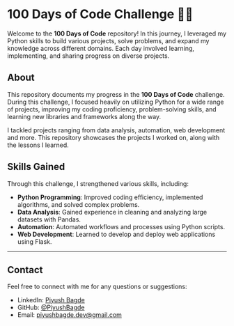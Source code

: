 # 100 Days of Code Challenge 🐍💡

Welcome to the **100 Days of Code** repository! In this journey, I leveraged my Python skills to build various projects, solve problems, and expand my knowledge across different domains. Each day involved learning, implementing, and sharing progress on diverse projects.


## About

This repository documents my progress in the **100 Days of Code** challenge. During this challenge, I focused heavily on utilizing Python for a wide range of projects, improving my coding proficiency, problem-solving skills, and learning new libraries and frameworks along the way.

I tackled projects ranging from data analysis, automation, web development and more. This repository showcases the projects I worked on, along with the lessons I learned.


## Skills Gained

Through this challenge, I strengthened various skills, including:

- **Python Programming**: Improved coding efficiency, implemented algorithms, and solved complex problems.
- **Data Analysis**: Gained experience in cleaning and analyzing large datasets with Pandas.
- **Automation**: Automated workflows and processes using Python scripts.
- **Web Development**: Learned to develop and deploy web applications using Flask.


---
## Contact

Feel free to connect with me for any questions or suggestions:

- LinkedIn: [Piyush Bagde](https://www.linkedin.com/in/piyushbagde/)
- GitHub: [@PiyushBagde](https://github.com/PiyushBagde)
- Email: piyushbagde.dev@gmail.com

